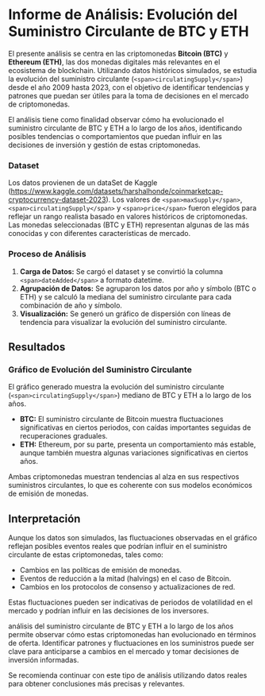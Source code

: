# Informe de Análisis: Evolución del Suministro Circulante de BTC y ETH

El presente análisis se centra en las criptomonedas **Bitcoin (BTC)** y **Ethereum (ETH)**, las dos monedas digitales más relevantes en el ecosistema de blockchain. Utilizando datos históricos simulados, se estudia la evolución del suministro circulante (`<span>circulatingSupply</span>`) desde el año 2009 hasta 2023, con el objetivo de identificar tendencias y patrones que puedan ser útiles para la toma de decisiones en el mercado de criptomonedas.

El análisis tiene como finalidad observar cómo ha evolucionado el suministro circulante de BTC y ETH a lo largo de los años, identificando posibles tendencias o comportamientos que puedan influir en las decisiones de inversión y gestión de estas criptomonedas.

### Dataset

Los datos provienen de un dataSet de Kaggle (https://www.kaggle.com/datasets/harshalhonde/coinmarketcap-cryptocurrency-dataset-2023). Los valores de `<span>maxSupply</span>`, `<span>circulatingSupply</span>` y `<span>price</span>` fueron elegidos para reflejar un rango realista basado en valores históricos de criptomonedas. Las monedas seleccionadas (BTC y ETH) representan algunas de las más conocidas y con diferentes características de mercado.

### Proceso de Análisis

1. **Carga de Datos:** Se cargó el dataset y se convirtió la columna `<span>dateAdded</span>` a formato datetime.
2. **Agrupación de Datos:** Se agruparon los datos por año y símbolo (BTC o ETH) y se calculó la mediana del suministro circulante para cada combinación de año y símbolo.
3. **Visualización:** Se generó un gráfico de dispersión con líneas de tendencia para visualizar la evolución del suministro circulante.

## Resultados

### Gráfico de Evolución del Suministro Circulante

El gráfico generado muestra la evolución del suministro circulante (`<span>circulatingSupply</span>`) mediano de BTC y ETH a lo largo de los años.

* **BTC:** El suministro circulante de Bitcoin muestra fluctuaciones significativas en ciertos periodos, con caídas importantes seguidas de recuperaciones graduales.
* **ETH:** Ethereum, por su parte, presenta un comportamiento más estable, aunque también muestra algunas variaciones significativas en ciertos años.

Ambas criptomonedas muestran tendencias al alza en sus respectivos suministros circulantes, lo que es coherente con sus modelos económicos de emisión de monedas.

## Interpretación

Aunque los datos son simulados, las fluctuaciones observadas en el gráfico reflejan posibles eventos reales que podrían influir en el suministro circulante de estas criptomonedas, tales como:

* Cambios en las políticas de emisión de monedas.
* Eventos de reducción a la mitad (halvings) en el caso de Bitcoin.
* Cambios en los protocolos de consenso y actualizaciones de red.

Estas fluctuaciones pueden ser indicativas de periodos de volatilidad en el mercado y podrían influir en las decisiones de los inversores.

 análisis del suministro circulante de BTC y ETH a lo largo de los años permite observar cómo estas criptomonedas han evolucionado en términos de oferta. Identificar patrones y fluctuaciones en los suministros puede ser clave para anticiparse a cambios en el mercado y tomar decisiones de inversión informadas.

Se recomienda continuar con este tipo de análisis utilizando datos reales para obtener conclusiones más precisas y relevantes.
